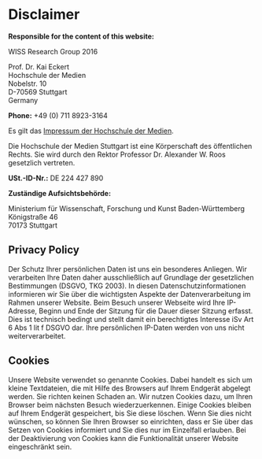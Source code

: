 # Disclaimer

**Responsible for the content of this website:**



WISS Research Group 2016

Prof. Dr. Kai Eckert  
Hochschule der Medien  
Nobelstr. 10  
D-70569 Stuttgart  
Germany



**Phone:** +49 (0) 711 8923-3164

Es gilt das [Impressum der Hochschule der Medien](https://www.hdm-stuttgart.de/impressum).

Die Hochschule der Medien Stuttgart ist eine Körperschaft des öffentlichen Rechts. Sie wird durch den Rektor Professor Dr. Alexander W. Roos gesetzlich vertreten.

**USt.-ID-Nr.:** DE 224 427 890

**Zuständige Aufsichtsbehörde:**

Ministerium für Wissenschaft, Forschung und Kunst Baden-Württemberg  
Königstraße 46  
70173 Stuttgart


## Privacy Policy

Der Schutz Ihrer persönlichen Daten ist uns ein besonderes Anliegen. Wir verarbeiten Ihre Daten daher ausschließlich auf Grundlage der gesetzlichen Bestimmungen (DSGVO, TKG 2003). In diesen Datenschutzinformationen informieren wir Sie über die wichtigsten Aspekte der Datenverarbeitung im Rahmen unserer Website. Beim Besuch unserer Webseite wird Ihre IP-Adresse, Beginn und Ende der Sitzung für die Dauer dieser Sitzung erfasst. Dies ist technisch bedingt und stellt damit ein berechtigtes Interesse iSv Art 6 Abs 1 lit f DSGVO dar. Ihre persönlichen IP-Daten werden von uns nicht weiterverarbeitet.

## Cookies

Unsere Website verwendet so genannte Cookies. Dabei handelt es sich um kleine Textdateien, die mit Hilfe des Browsers auf Ihrem Endgerät abgelegt werden. Sie richten keinen Schaden an. Wir nutzen Cookies dazu, um Ihren Browser beim nächsten Besuch wiederzuerkennen. Einige Cookies bleiben auf Ihrem Endgerät gespeichert, bis Sie diese löschen. Wenn Sie dies nicht wünschen, so können Sie Ihren Browser so einrichten, dass er Sie über das Setzen von Cookies informiert und Sie dies nur im Einzelfall erlauben. Bei der Deaktivierung von Cookies kann die Funktionalität unserer Website eingeschränkt sein.
